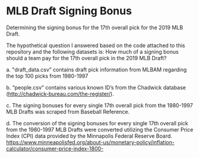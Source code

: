 # MLB Draft Signing Bonus
Determining the signing bonus for the 17th overall pick for the 2019 MLB Draft.

The hypothetical question I answered based on the code attached to this repository and the following datasets is: How much of a signing bonus should a team pay for the 17th overall pick in the 2019 MLB Draft?

a. "draft_data.csv” contains draft pick information from MLBAM regarding the top 100 picks from 1980-1997

b. “people.csv” contains various known ID’s from the Chadwick database (http://chadwick-bureau.com/the-register/).

c. The signing bonuses for every single 17th overall pick from the 1980-1997 MLB Drafts was scraped from Baseball Reference.

d. The conversion of the signing bonuses for every single 17th overall pick from the 1980-1997 MLB Drafts were converted utilizing the Consumer Price Index (CPI) data provided by the Minnapolis Federal Reserve Board. https://www.minneapolisfed.org/about-us/monetary-policy/inflation-calculator/consumer-price-index-1800- 
